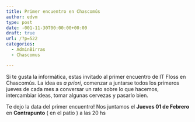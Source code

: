 ```yaml
---
title: Primer encuentro en Chascomús
author: edvm
type: post
date: -001-11-30T00:00:00+00:00
draft: true
url: /?p=522
categories:
  - AdminBirras
  - Chascomus

---
```

Si te gusta la informática, estas invitado al primer encuentro de IT Floss en Chascomús. La idea es _a priori_, comenzar a juntarse todos los primeros jueves de cada mes a conversar un rato sobre lo que hacemos, intercambiar ideas, tomar algunas cervezas y pasarlo bien.

Te dejo la data del primer encuentro! Nos juntamos el **Jueves 01 de Febrero** en **Contrapunto** ( en el patio ) a las 20 hs